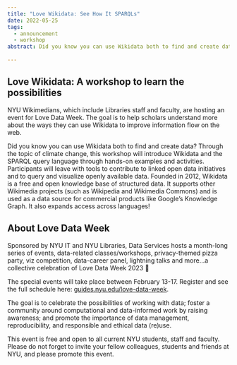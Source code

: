 ```yaml
---
title: "Love Wikidata: See How It SPARQLs"
date: 2022-05-25
tags:
  - announcement
  - workshop
abstract: Did you know you can use Wikidata both to find and create data? Through the topic of climate change, this workshop will introduce Wikidata and the SPARQL query language through hands-on examples and activities.
  
---  
```

## Love Wikidata: A workshop to learn the possibilities

NYU Wikimedians, which include Libraries staff and faculty, are hosting an event for Love Data Week. The goal is to help scholars understand more about the ways they can use Wikidata to improve information flow on the web.

Did you know you can use Wikidata both to find and create data? Through the topic of climate change, this workshop will introduce Wikidata and the SPARQL query language through hands-on examples and activities. Participants will leave with tools to contribute to linked open data initiatives and to query and visualize openly available data. Founded in 2012, Wikidata is a free and open knowledge base of structured data. It supports other Wikimedia projects (such as Wikipedia and Wikimedia Commons) and is used as a data source for commercial products like Google’s Knowledge Graph. It also expands access across languages!

## About Love Data Week

Sponsored by NYU IT and NYU Libraries, Data Services hosts a month-long series of events, data-related classes/workshops, privacy-themed pizza party, viz competition, data-career panel, lightning talks and more…a collective celebration of Love Data Week 2023 💜

The special events will take place between February 13-17. Register and see the full schedule here: [guides.nyu.edu/love-data-week](https://guides.nyu.edu/dataservices/love-data-week).

The goal is to celebrate the possibilities of working with data; foster a community around computational and data-informed work by raising awareness; and promote the importance of data management, reproducibility, and responsible and ethical data (re)use.

This event is free and open to all current NYU students, staff and faculty. Please do not forget to invite your fellow colleagues, students and friends at NYU, and please promote this event.
